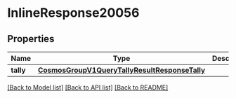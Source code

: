# InlineResponse20056

## Properties
Name | Type | Description | Notes
------------ | ------------- | ------------- | -------------
**tally** | [**CosmosGroupV1QueryTallyResultResponseTally**](CosmosGroupV1QueryTallyResultResponseTally.md) |  | [optional] 

[[Back to Model list]](../README.md#documentation-for-models) [[Back to API list]](../README.md#documentation-for-api-endpoints) [[Back to README]](../README.md)


